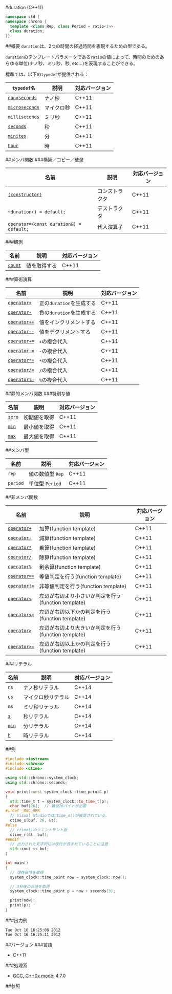 #duration (C++11)

```cpp
namespace std {
namespace chrono {
  template <class Rep, class Period = ratio<1>>
  class duration;
}}
```

##概要
`duration`は、2つの時間の経過時間を表現するための型である。

`duration`のテンプレートパラメータである`ratio`の値によって、時間のためのあらゆる単位(ナノ秒、ミリ秒、秒, etc...)を表現することができる。

標準では、以下の`typedef`が提供される：

| `typedef名`                                         | 説明       | 対応バージョン |
|-----------------------------------------------------|------------|----------------|
| [`nanoseconds`](/reference/chrono/nanoseconds.md)   | ナノ秒     | C++11          |
| [`microseconds`](/reference/chrono/microseconds.md) | マイクロ秒 | C++11          |
| [`milliseconds`](/reference/chrono/milliseconds.md) | ミリ秒     | C++11          |
| [`seconds`](/reference/chrono/seconds.md)           | 秒         | C++11          |
| [`minites`](/reference/chrono/minutes.md)           | 分         | C++11          |
| [`hour`](/reference/chrono/hours.md)                | 時         | C++11          |


##メンバ関数
###構築／コピー／破棄

| 名前                                      | 説明                  | 対応バージョン |
|-------------------------------------------|-----------------------|----------------|
| [`(constructor)`](./duration/op_constructor.md) | コンストラクタ        | C++11          |
| `~duration() = default;`                  | デストラクタ          | C++11          |
| `operator=(const duration&) = default;`   | 代入演算子            | C++11          |

###観測

| 名前                           | 説明         | 対応バージョン |
|--------------------------------|--------------|----------------|
| [`count`](./duration/count.md) | 値を取得する | C++11          |


###算術演算

| 名前                                             | 説明                     | 対応バージョン |
|--------------------------------------------------|--------------------------|----------------|
| [`operator+`](./duration/op_unary_plus.md)       | 正の`duration`を生成する | C++11          |
| [`operator-`](./duration/op_unary_minus.md)      | 負の`duration`を生成する | C++11          |
| [`operator++`](./duration/op_increment.md)       | 値をインクリメントする   | C++11          |
| [`operator--`](./duration/op_decrement.md)       | 値をデクリメントする     | C++11          |
| [`operator+=`](./duration/op_plus_assign.md)     | `+`の複合代入            | C++11          |
| [`operator-=`](./duration/op_minus_assign.md)    | `-`の複合代入            | C++11          |
| [`operator*=`](./duration/op_multiply_assign.md) | `*`の複合代入            | C++11          |
| [`operator/=`](./duration/op_divide_assign.md)   | `/`の複合代入            | C++11          |
| [`operator%=`](./duration/op_modulo_assign.md)   | `%`の複合代入            | C++11          |


##静的メンバ関数
###特別な値

| 名前                         | 説明         | 対応バージョン |
|------------------------------|--------------|----------------|
| [`zero`](./duration/zero.md) | 初期値を取得 | C++11          |
| [`min`](./duration/min.md)   | 最小値を取得 | C++11          |
| [`max`](./duration/max.md)   | 最大値を取得 | C++11          |


##メンバ型

| 名前     | 説明             | 対応バージョン |
|----------|------------------|----------------|
| `rep`    | 値の数値型 `Rep` | C++11          |
| `period` | 単位型 `Period`  | C++11          |


##非メンバ関数

| 名前 | 説明 | 対応バージョン |
|------------------------------------------------|----------------------------|-------|
| [`operator+`](./op_plus.md)                    | 加算(function template) | C++11 |
| [`operator-`](./op_minus.md)                   | 減算(function template) | C++11 |
| [`operator*`](./duration/op_multiply.md)       | 乗算(function template) | C++11 |
| [`operator/`](./duration/op_divide.md)         | 除算(function template) | C++11 |
| [`operator%`](./duration//op_modulo.md)        | 剰余算(function template) | C++11 |
| [`operator==`](./duration/op_equal.md)         | 等値判定を行う(function template) | C++11 |
| [`operator!=`](./duration/op_not_equal.md)     | 非等値判定を行う(function template) | C++11 |
| [`operator<`](./duration/op_less.md)           | 左辺が右辺より小さいか判定を行う(function template) | C++11 |
| [`operator<=`](./duration/op_less_equal.md)    | 左辺が右辺以下かの判定を行う(function template) | C++11 |
| [`operator>`](./duration/op_greater.md)        | 左辺が右辺より大きいか判定を行う(function template) | C++11 |
| [`operator>=`](./duration/op_greater_equal.md) | 左辺が右辺以上かの判定を行う(function template) | C++11 |


###リテラル

| 名前  | 説明               | 対応バージョン |
|-------|--------------------|----------------|
| `ns`  | ナノ秒リテラル     | C++14 |
| `us`  | マイクロ秒リテラル | C++14 |
| `ms`  | ミリ秒リテラル     | C++14 |
| [`s`](./duration/op_s.md)     | 秒リテラル         | C++14 |
| [`min`](./duration/op_min.md) | 分リテラル         | C++14 |
| [`h`](./duration/op_h.md)     | 時リテラル         | C++14 |


##例
```cpp
#include <iostream>
#include <chrono>
#include <ctime>

using std::chrono::system_clock;
using std::chrono::seconds;

void print(const system_clock::time_point& p)
{
  std::time_t t = system_clock::to_time_t(p);
  char buf[26];  // 最低26バイトが必要
#ifdef _MSC_VER
  // Visual Studioではctime_s()が推奨されている。
  ctime_s(buf, 26, &t);
#else
  // ctime()のリエントラント版
  ctime_r(&t, buf);
#endif
  // 出力された文字列には改行が含まれていることに注意
  std::cout << buf;
}

int main()
{
  // 現在日時を取得
  system_clock::time_point now = system_clock::now();

  // 3秒後の日時を取得
  system_clock::time_point p = now + seconds(3);

  print(now);
  print(p);
}
```

###出力例
```
Tue Oct 16 16:25:08 2012
Tue Oct 16 16:25:11 2012
```

##バージョン
###言語
- C++11

###処理系
- [GCC, C++0x mode](/implementation.md#gcc): 4.7.0

##参照

